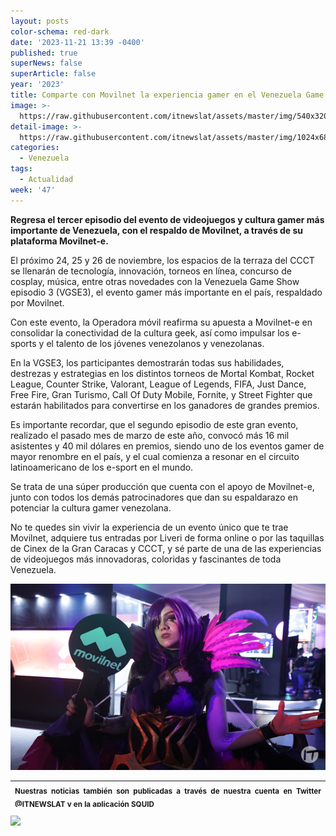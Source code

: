 ```yaml
---
layout: posts
color-schema: red-dark
date: '2023-11-21 13:39 -0400'
published: true
superNews: false
superArticle: false
year: '2023'
title: Comparte con Movilnet la experiencia gamer en el Venezuela Game Show
image: >-
  https://raw.githubusercontent.com/itnewslat/assets/master/img/540x320/Movilnet-VSG-p.jpg
detail-image: >-
  https://raw.githubusercontent.com/itnewslat/assets/master/img/1024x680/Movilnet-VSG-g.jpg
categories:
  - Venezuela
tags:
  - Actualidad
week: '47'
---
```

**Regresa el tercer episodio del evento de videojuegos y cultura gamer más importante de Venezuela, con el respaldo de Movilnet, a través de su plataforma Movilnet-e.**

El próximo 24, 25 y 26 de noviembre, los espacios de la terraza del CCCT se llenarán de tecnología, innovación, torneos en línea, concurso de cosplay, música, entre otras novedades con la Venezuela Game Show episodio 3 (VGSE3), el evento gamer más importante en el país, respaldado por Movilnet.

Con este evento, la Operadora móvil reafirma su apuesta a Movilnet-e en consolidar la conectividad de la cultura geek, así como impulsar los e-sports y el talento de los jóvenes venezolanos y venezolanas.

En la VGSE3, los participantes demostrarán todas sus habilidades, destrezas y estrategias en los distintos torneos de Mortal Kombat, Rocket League, Counter Strike, Valorant, League of Legends, FIFA, Just Dance, Free Fire, Gran Turismo, Call Of Duty Mobile, Fornite, y Street Fighter que estarán habilitados para convertirse en los ganadores de grandes premios.

Es importante recordar, que el segundo episodio de este gran evento, realizado el pasado mes de marzo de este año, convocó más 16 mil asistentes y 40 mil dólares en premios, siendo uno de los eventos gamer de mayor renombre en el país, y el cual comienza a resonar en el circuito latinoamericano de los e-sport en el mundo.

Se trata de una súper producción que cuenta con el apoyo de Movilnet-e, junto con todos los demás patrocinadores que dan su espaldarazo en potenciar la cultura gamer venezolana. 

No te quedes sin vivir la experiencia de un evento único que te trae Movilnet, adquiere tus entradas por Liveri de forma online o por las taquillas de Cinex de la Gran Caracas y CCCT, y sé parte de una de las experiencias de videojuegos más innovadoras, coloridas y fascinantes de toda Venezuela.

![](https://raw.githubusercontent.com/itnewslat/assets/master/img/540x320/Movilnet-VSG-p.jpg)

<table style="height: 42px;" width="569">
<tbody>
<tr>
<td style="text-align: justify;"><sub><strong>Nuestras noticias también son publicadas a través de nuestra cuenta en Twitter <a href="https://twitter.com/itnewslat?lang=es">@ITNEWSLAT</a> y en la aplicación <a href="https://squidapp.co/en/">SQUID</a></strong></sub></td>
</tr>
</tbody>
</table>

<img src="https://tracker.metricool.com/c3po.jpg?hash=56f88a41e39ab42c063cc51676587a04"/>